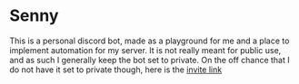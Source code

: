 # Senny
This is a personal discord bot, made as a playground for me and a place to implement automation for my server.
It is not really meant for public use, and as such I generally keep the bot set to private. On the off chance
that I do not have it set to private though, here is the
[invite link](https://discord.com/api/oauth2/authorize?client_id=665318329040371725&permissions=8&scope=applications.commands%20bot)
